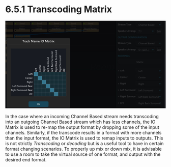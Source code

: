 # 6.5.1 Transcoding Matrix

![](../../include/SpatRevolution_UserGuide_-086.jpg)

In the case where an incoming Channel Based stream needs transcoding into an
outgoing Channel Based stream which has less channels, the IO Matrix is used to
re-map the output format by dropping some of the input channels. Similarly, if the
transcode results in a format with more channels than the input format, the IO Matrix is used to remap inputs to outputs. This is not strictly _Transcoding_ or _decoding_
but is a useful tool to have in certain format changing scenarios. To properly up mix
or down mix, it is advisable to use a room to take the virtual source of one format,
and output with the desired end format.

